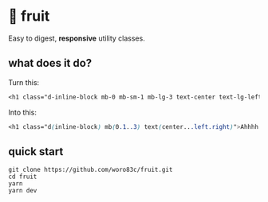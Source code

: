 # 🍉 fruit

Easy to digest, **responsive** utility classes.

## what does it do?

Turn this:

```css
<h1 class="d-inline-block mb-0 mb-sm-1 mb-lg-3 text-center text-lg-left text-xl-right">Hard to read; bloated</h1>
```

Into this:

```css
<h1 class="d(inline-block) mb(0.1..3) text(center...left.right)">Ahhhh!! Much better 😎</h1>
```

## quick start

```
git clone https://github.com/woro83c/fruit.git
cd fruit
yarn
yarn dev
```
